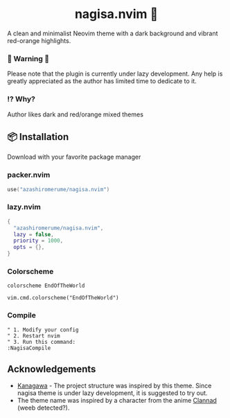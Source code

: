 <div align="center">
  <h1>nagisa.nvim 🌠</h1>
</div>

A clean and minimalist Neovim theme with a dark background and vibrant red-orange highlights.

### 🚧 Warning 🚧
Please note that the plugin is currently under lazy development. Any help is greatly appreciated as the author has limited time to dedicate to it.

### ⁉️ Why?
Author likes dark and red/orange mixed themes

## 📦 Installation
Download with your favorite package manager

### packer.nvim

```lua
use("azashiromerume/nagisa.nvim")
```
### lazy.nvim

```lua
{
  "azashiromerume/nagisa.nvim",
  lazy = false,
  priority = 1000,
  opts = {},
}
```
### Colorscheme
```vim
colorscheme EndOfTheWorld
```
```vim
vim.cmd.colorscheme("EndOfTheWorld")
```

### Compile
```vim
" 1. Modify your config
" 2. Restart nvim
" 3. Run this command:
:NagisaCompile
```

## Acknowledgements
- [Kanagawa](https://github.com/rebelot/kanagawa.nvim) - The project structure was inspired by this theme. Since nagisa theme is under lazy development, it is suggested to try out.
- The theme name was inspired by a character from the anime [Clannad](https://myanimelist.net/anime/2167/Clannad) (weeb detected?).

